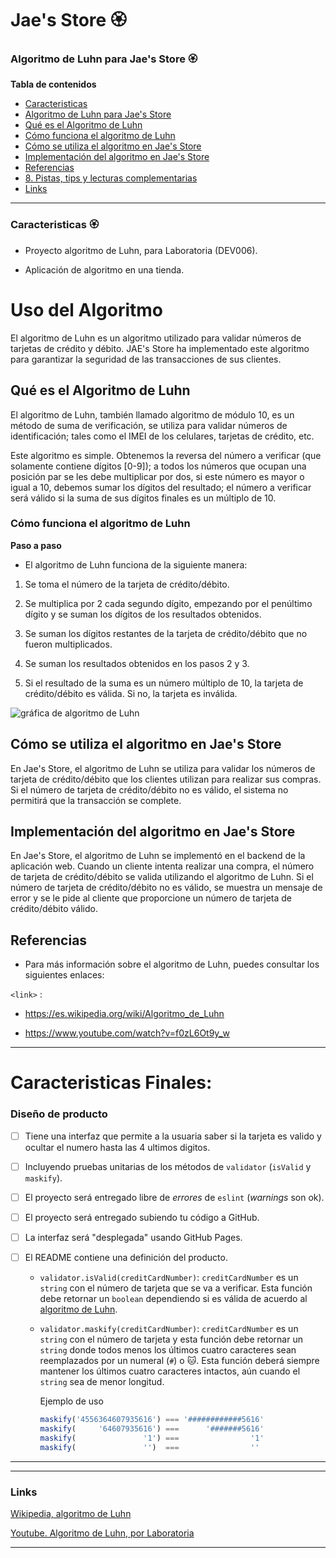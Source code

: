 # Jae's Store 🏵

### Algoritmo de Luhn para Jae's Store 🏵

**Tabla de contenidos**

* [Caracteristicas](#Caracteristicas)
* [Algoritmo de Luhn para Jae's Store](#Algoritmo-de-Luhn-para-Jae's-Store)
* [Qué es el Algoritmo de Luhn](#Qué-es-el-Algoritmo-de-Luhn)
* [Cómo funciona el algoritmo de Luhn](#Cómo-funciona-el-algoritmo-de-Luhn)
* [Cómo se utiliza el algoritmo en Jae's Store](#Cómo-se-utiliza-el-algoritmo-en-Jae's-Store)
* [Implementación del algoritmo en Jae's Store](#Implementación-del-algoritmo-en-Jae's-Store)
* [Referencias](#Referencias)
* [8. Pistas, tips y lecturas complementarias](#8-pistas-tips-y-lecturas-complementarias)
* [Links](#Links)

***

### Caracteristicas 🏵

- Proyecto algoritmo de Luhn, para Laboratoria (DEV006).

- Aplicación de algoritmo en una tienda.



# Uso del Algoritmo

El algoritmo de Luhn es un algoritmo utilizado para validar números
 de tarjetas de crédito y débito. JAE's Store ha implementado este 
 algoritmo para garantizar la seguridad de las transacciones de 
 sus clientes.

## Qué es el Algoritmo de Luhn

El algoritmo de Luhn, también llamado algoritmo de módulo 10,
es un método de suma de verificación, se utiliza para validar
números de identificación; tales como el IMEI de los
celulares, tarjetas de crédito, etc.

Este algoritmo es simple. Obtenemos la reversa del número a verificar (que
solamente contiene dígitos [0-9]); a todos los números que ocupan una posición
par se les debe multiplicar por dos, si este número es mayor o igual a 10,
debemos sumar los dígitos del resultado; el número a verificar será válido si
la suma de sus dígitos finales es un múltiplo de 10.


### Cómo funciona el algoritmo de Luhn

**Paso a paso**

 - El algoritmo de Luhn funciona de la siguiente manera:

1. Se toma el número de la tarjeta de crédito/débito.

2. Se multiplica por 2 cada segundo dígito, empezando por el penúltimo dígito y se suman los dígitos de los resultados obtenidos.

3. Se suman los dígitos restantes de la tarjeta de crédito/débito que no fueron multiplicados.

4. Se suman los resultados obtenidos en los pasos 2 y 3.

5. Si el resultado de la suma es un número múltiplo de 10, la tarjeta de crédito/débito es válida. Si no, la tarjeta es inválida.

![gráfica de algoritmo de Luhn](https://user-images.githubusercontent.com/12631491/217016579-865679e0-0949-4afd-b13f-d2ebba7a0c54.png)


## Cómo se utiliza el algoritmo en Jae's Store

En Jae's Store, el algoritmo de Luhn se utiliza para validar los 
números de tarjeta de crédito/débito que los clientes utilizan para
 realizar sus compras. Si el número de tarjeta de crédito/débito no
  es válido, el sistema no permitirá que la transacción se complete.

## Implementación del algoritmo en Jae's Store

En Jae's Store, el algoritmo de Luhn se implementó en el backend 
de la aplicación web. Cuando un cliente intenta realizar una compra, 
el número de tarjeta de crédito/débito se valida utilizando el 
algoritmo de Luhn. Si el número de tarjeta de crédito/débito no es 
válido, se muestra un mensaje de error y se le pide al cliente que
 proporcione un número de tarjeta de crédito/débito válido.

## Referencias

- Para más información sobre el algoritmo de Luhn, puedes consultar los siguientes enlaces:


`<link>` :

- <https://es.wikipedia.org/wiki/Algoritmo_de_Luhn>

- <https://www.youtube.com/watch?v=f0zL6Ot9y_w>





------------

# Caracteristicas Finales:

### Diseño de producto

* [ ] Tiene una interfaz que permite a la usuaria saber si la tarjeta es valido
  y ocultar el numero hasta las 4 ultimos digitos.
* [ ] Incluyendo pruebas unitarias de los métodos de `validator` (`isValid` y `maskify`).
* [ ] El proyecto será entregado libre de _errores_ de `eslint` (_warnings_ son ok).
* [ ] El proyecto será entregado subiendo tu código a GitHub.
* [ ] La interfaz será "desplegada" usando GitHub Pages.
* [ ] El README contiene una definición del producto.

  - `validator.isValid(creditCardNumber)`: `creditCardNumber` es un `string`
     con el número de tarjeta que se va a verificar. Esta función debe retornar
     un `boolean` dependiendo si es válida de acuerdo al [algoritmo de Luhn](https://es.wikipedia.org/wiki/Algoritmo_de_Luhn).
  - `validator.maskify(creditCardNumber)`: `creditCardNumber` es un `string` con
    el número de tarjeta y esta función debe retornar un `string` donde todos menos
    los últimos cuatro caracteres sean reemplazados por un numeral (`#`) o 🐱.
    Esta función deberá siempre mantener los últimos cuatro caracteres
    intactos, aún cuando el `string` sea de menor longitud.

    Ejemplo de uso

    ```js
    maskify('4556364607935616') === '############5616'
    maskify(     '64607935616') ===      '#######5616'
    maskify(               '1') ===                '1'
    maskify(               '')  ===                ''
    ```

***
------------

### Links

[Wikipedia, algoritmo de Luhn](https://es.wikipedia.org/wiki/Algoritmo_de_Luhn")

[Youtube. Algoritmo de Luhn, por Laboratoria](https://www.youtube.com/watch?v=f0zL6Ot9y_w")

------------



